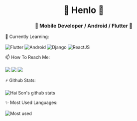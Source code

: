 <h1 align="center">👋 Henlo 👋</h1>
<h3 align="center">🌱 Mobile Developer / Android / Flutter 🌱</h3>
  
:page_with_curl: Currently Learning:
<br><br>
![Flutter](https://img.shields.io/badge/Flutter-%2302569B.svg?style=for-the-badge&logo=Flutter&logoColor=white)
![Android](https://img.shields.io/badge/Android-%2361C667.svg?style=for-the-badge&logo=Android&logoColor=white)
![Django](https://img.shields.io/badge/Django-%23678468.svg?style=for-the-badge)
![ReactJS](https://img.shields.io/badge/ReactJS-orange?style=for-the-badge)

📫 How To Reach Me:
<br><br>
[<img src="https://img.shields.io/badge/LinkedIn-tranhaison-blue">](https://linkedin.com/in/tranhaison/)
[<img src="https://img.shields.io/badge/Email-haison250199%40gmail.com-orange">](mailto:haison250199@gmail.com)
[<img src="https://img.shields.io/badge/Youtube-Xơn-%23FF0000.svg">](https://www.youtube.com/channel/UCHAYY-jbLERESWtTjPzn7NA)

⚡ Github Stats:
<br><br>
![Hai Son's github stats](https://bad-apple-github-readme.vercel.app/api?show_bg=1&username=tran-haison)

✨ Most Used Languages:
<br><br>
![Most used](https://github-readme-stats.vercel.app/api/top-langs/?username=tran-haison&layout=compact)

<!---
tran-haison/tran-haison is a ✨ special ✨ repository because its `README.md` (this file) appears on your GitHub profile.
You can click the Preview link to take a look at your changes.
--->
